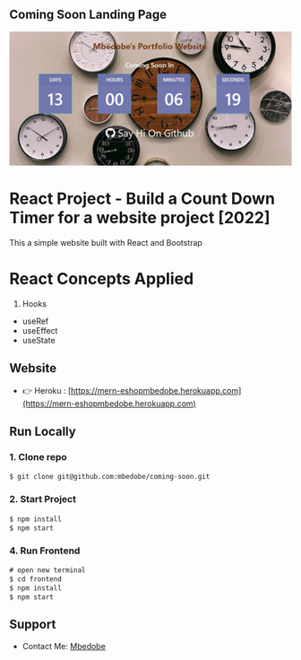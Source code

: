 ## Coming Soon Landing Page

![comingsoon](/public/images/img1.jpg)

# React Project - Build a Count Down Timer for a website project [2022]

This a simple website built with React and Bootstrap

# React Concepts Applied
1. Hooks
- useRef
- useEffect
- useState

## Website

- 👉 Heroku : [https://mern-eshopmbedobe.herokuapp.com](https://mern-eshopmbedobe.herokuapp.com)

## Run Locally

### 1. Clone repo

```
$ git clone git@github.com:mbedobe/coming-soon.git

```

### 2. Start Project

```
$ npm install
$ npm start
```

### 4. Run Frontend

```
# open new terminal
$ cd frontend
$ npm install
$ npm start
```

## Support

- Contact Me: [Mbedobe](mailto:reinittservices@gmail.com)
